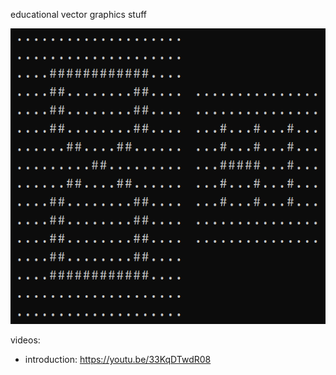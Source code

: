 educational vector graphics stuff

![screenshot](/screenshot.png)

videos:
- introduction: https://youtu.be/33KqDTwdR08
